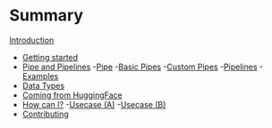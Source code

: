 # Summary

[Introduction](introduction.md)

- [Getting started](getting_started.md)
- [Pipe and Pipelines](warp-pipes.md)
    -[Pipe](pipes.md)
    -[Basic Pipes]()
    -[Custom Pipes]()
    -[Pipelines]()
    -[Examples]()
- [Data Types]()
- [Coming from HuggingFace]()
- [How can I?]()
    -[Usecase (A)]()
    -[Usecase (B)]()
- [Contributing](contributing.md)